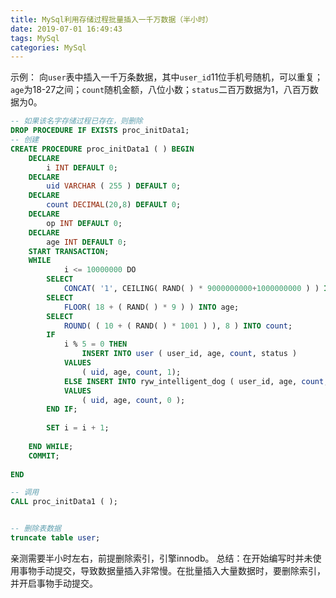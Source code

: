```yaml
---
title: MySql利用存储过程批量插入一千万数据（半小时）
date: 2019-07-01 16:49:43
tags: MySql
categories: MySql
---
```

示例：
向`user`表中插入一千万条数据，其中`user_id`11位手机号随机，可以重复；`age`为18-27之间；`count`随机金额，八位小数；`status`二百万数据为1，八百万数据为0。

```sql
-- 如果该名字存储过程已存在，则删除
DROP PROCEDURE IF EXISTS proc_initData1;
-- 创建
CREATE PROCEDURE proc_initData1 ( ) BEGIN
	DECLARE
		i INT DEFAULT 0;
	DECLARE
		uid VARCHAR ( 255 ) DEFAULT 0;
	DECLARE
		count DECIMAL(20,8) DEFAULT 0;
	DECLARE
		op INT DEFAULT 0;
	DECLARE
		age INT DEFAULT 0;
	START TRANSACTION;
	WHILE
			i <= 10000000 DO
		SELECT
			CONCAT( '1', CEILING( RAND( ) * 9000000000+1000000000 ) ) INTO uid;
		SELECT
			FLOOR( 18 + ( RAND( ) * 9 ) ) INTO age;
		SELECT
			ROUND( ( 10 + ( RAND( ) * 1001 ) ), 8 ) INTO count;
		IF
			i % 5 = 0 THEN
				INSERT INTO user ( user_id, age, count, status )
			VALUES
				( uid, age, count, 1);
			ELSE INSERT INTO ryw_intelligent_dog ( user_id, age, count, status)
			VALUES
				( uid, age, count, 0 );
		END IF;
		
		SET i = i + 1;
		
	END WHILE;
	COMMIT;
	
END

-- 调用
CALL proc_initData1 ( );


-- 删除表数据
truncate table user;
```

亲测需要半小时左右，前提删除索引，引擎innodb。
总结：在开始编写时并未使用事物手动提交，导致数据量插入非常慢。在批量插入大量数据时，要删除索引，并开启事物手动提交。